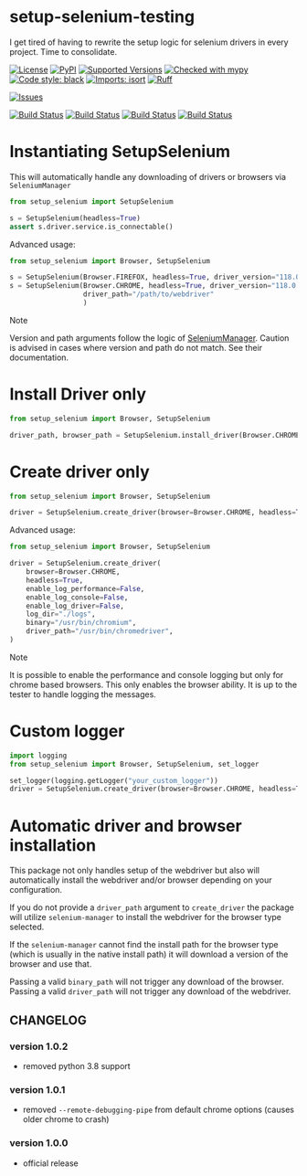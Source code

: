 # setup-selenium-testing
I get tired of having to rewrite the setup logic for selenium drivers 
in every project.  Time to consolidate.

[![License](https://img.shields.io/badge/license-MIT-blue.svg)](https://github.com/bandophahita/setup_selenium/blob/master/LICENSE.txt)
[![PyPI](https://img.shields.io/pypi/v/setup-selenium-testing.svg)](https://pypi.org/project/setup-selenium-testing/)
[![Supported Versions](https://img.shields.io/pypi/pyversions/setup-selenium-testing.svg)](https://pypi.org/project/setup-selenium-testing)
[![Checked with mypy](http://www.mypy-lang.org/static/mypy_badge.svg)](http://mypy-lang.org/)
[![Code style: black](https://img.shields.io/badge/code%20style-black-000000.svg)](https://github.com/psf/black)
[![Imports: isort](https://img.shields.io/badge/%20imports-isort-%231674b1?style=flat&labelColor=ef8336)](https://pycqa.github.io/isort/)
[![Ruff](https://img.shields.io/endpoint?url=https://raw.githubusercontent.com/astral-sh/ruff/main/assets/badge/v2.json)](https://github.com/astral-sh/ruff)

[![Issues](https://img.shields.io/github/issues-raw/bandophahita/setup_selenium.svg)](https://github.com/bandophahita/setup_selenium/issues)

[![Build Status](https://github.com/bandophahita/setup_selenium/actions/workflows/test-linux.yml/badge.svg)](https://github.com/bandophahita/setup_selenium/actions/workflows/test-linux.yml)
[![Build Status](https://github.com/bandophahita/setup_selenium/actions/workflows/test-mac-m1.yml/badge.svg)](https://github.com/bandophahita/setup_selenium/actions/workflows/test-mac-m1.yml)
[![Build Status](https://github.com/bandophahita/setup_selenium/actions/workflows/test-windows.yml/badge.svg)](https://github.com/bandophahita/setup_selenium/actions/workflows/test-windows.yml)
[![Build Status](https://github.com/bandophahita/setup_selenium/actions/workflows/lint.yml/badge.svg)](https://github.com/bandophahita/setup_selenium/actions/workflows/lint.yml)


# Instantiating SetupSelenium

This will automatically handle any downloading of drivers or browsers via `SeleniumManager`

```python
from setup_selenium import SetupSelenium

s = SetupSelenium(headless=True)
assert s.driver.service.is_connectable()
```

Advanced usage:

```python
from setup_selenium import Browser, SetupSelenium

s = SetupSelenium(Browser.FIREFOX, headless=True, driver_version="118.0.5993.70")
s = SetupSelenium(Browser.CHROME, headless=True, driver_version="118.0.5993.70",
                  driver_path="/path/to/webdriver"
                  )
```

> [!NOTE] 
> Version and path arguments follow the logic of 
> [SeleniumManager](https://www.selenium.dev/documentation/selenium_manager/). 
> Caution is advised in cases where version and path do not match. 
> See their documentation.

# Install Driver only
```python
from setup_selenium import Browser, SetupSelenium

driver_path, browser_path = SetupSelenium.install_driver(Browser.CHROME, driver_version="118.0.5993.70")
```

# Create driver only

```python
from setup_selenium import Browser, SetupSelenium

driver = SetupSelenium.create_driver(browser=Browser.CHROME, headless=True)
```

Advanced usage:

```python
from setup_selenium import Browser, SetupSelenium

driver = SetupSelenium.create_driver(
    browser=Browser.CHROME,
    headless=True,
    enable_log_performance=False,
    enable_log_console=False,
    enable_log_driver=False,
    log_dir="./logs",
    binary="/usr/bin/chromium",
    driver_path="/usr/bin/chromedriver",
)
```

> [!NOTE]
> It is possible to enable the performance and console logging
> but only for chrome based browsers. This only enables the browser ability.
> It is up to the tester to handle logging the messages.


# Custom logger
```python
import logging
from setup_selenium import Browser, SetupSelenium, set_logger

set_logger(logging.getLogger("your_custom_logger"))
driver = SetupSelenium.create_driver(browser=Browser.CHROME, headless=True)
```

# Automatic driver and browser installation
This package not only handles setup of the webdriver but also will
automatically install the webdriver and/or browser depending on your
configuration.

If you do not provide a `driver_path` argument to `create_driver` the package
will utilize `selenium-manager` to install the webdriver for the browser type selected.



If the `selenium-manager` cannot find the install path for the browser type
(which is usually in the native install path) it will download a version of the browser
and use that.  

Passing a valid `binary_path` will not trigger any download of the browser.
Passing a valid `driver_path` will not trigger any download of the webdriver.


CHANGELOG
---------
### version 1.0.2

- removed python 3.8 support

### version 1.0.1

- removed `--remote-debugging-pipe` from default chrome options (causes older chrome to crash)

### version 1.0.0

- official release
